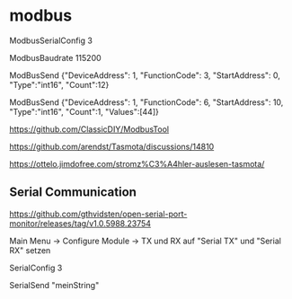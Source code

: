# modbus

ModbusSerialConfig 3

ModbusBaudrate 115200

ModBusSend {"DeviceAddress": 1, "FunctionCode": 3, "StartAddress": 0, "Type":"int16", "Count":12}

ModBusSend {"DeviceAddress": 1, "FunctionCode": 6, "StartAddress": 10, "Type":"int16", "Count":1, "Values":[44]}


https://github.com/ClassicDIY/ModbusTool

https://github.com/arendst/Tasmota/discussions/14810

https://ottelo.jimdofree.com/stromz%C3%A4hler-auslesen-tasmota/

## Serial Communication

https://github.com/gthvidsten/open-serial-port-monitor/releases/tag/v1.0.5988.23754

Main Menu -> Configure Module -> TX und RX auf "Serial TX" und "Serial RX" setzen

SerialConfig 3

SerialSend "meinString"
